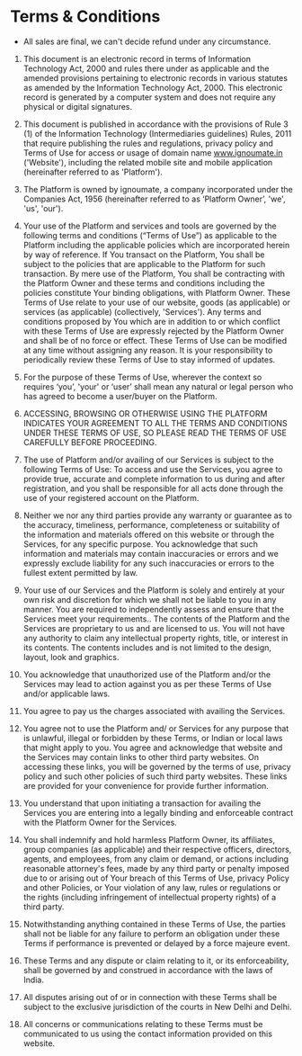 # Terms & Conditions

- All sales are final, we can't decide refund under any circumstance.

1.  This document is an electronic record in terms of
    Information Technology Act, 2000 and rules there under as applicable and
    the amended provisions pertaining to electronic records in various
    statutes as amended by the Information Technology Act, 2000. This
    electronic record is generated by a computer system and does not require
    any physical or digital signatures.

2.  This document is published in
    accordance with the provisions of Rule 3 (1) of the Information Technology
    (Intermediaries guidelines) Rules, 2011 that require publishing the rules
    and regulations, privacy policy and Terms of Use for access or usage of domain name www.ignoumate.in ('Website'), including the related mobile
    site and mobile application (hereinafter referred to as 'Platform').

3.  The Platform is owned by ignoumate, a company incorporated under the Companies
    Act, 1956 (hereinafter referred to as ‘Platform
    Owner’, 'we', 'us', 'our').

4.  Your use of the Platform and services and
    tools are governed by the following terms and conditions (“Terms of Use”)
    as applicable to the Platform including the applicable policies which are
    incorporated herein by way of reference. If You transact on the Platform,
    You shall be subject to the policies that are applicable to the Platform
    for such transaction. By mere use of the Platform, You shall be
    contracting with the Platform Owner and these terms and conditions
    including the policies constitute Your binding obligations, with Platform
    Owner. These Terms of Use relate to your use of our website, goods (as
    applicable) or services (as applicable) (collectively, 'Services'). Any
    terms and conditions proposed by You which are in addition to or which
    conflict with these Terms of Use are expressly rejected by the Platform
    Owner and shall be of no force or effect. These Terms of Use can be
    modified at any time without assigning any reason. It is your
    responsibility to periodically review these Terms of Use to stay informed
    of updates.

5.  For the purpose of these Terms of Use, wherever the context
    so requires ‘you’, 'your' or ‘user’ shall mean any natural or legal person
    who has agreed to become a user/buyer on the Platform.

6.  ACCESSING, BROWSING OR OTHERWISE USING THE PLATFORM INDICATES YOUR AGREEMENT TO ALL
    THE TERMS AND CONDITIONS UNDER THESE TERMS OF USE, SO PLEASE READ THE
    TERMS OF USE CAREFULLY BEFORE PROCEEDING.

7.  The use of Platform and/or availing of our Services is subject to the following Terms of Use: To
    access and use the Services, you agree to provide true, accurate and
    complete information to us during and after registration, and you shall be
    responsible for all acts done through the use of your registered account
    on the Platform.

8.  Neither we nor any third parties provide any warranty or
    guarantee as to the accuracy, timeliness, performance, completeness or
    suitability of the information and materials offered on this website or
    through the Services, for any specific purpose. You acknowledge that such
    information and materials may contain inaccuracies or errors and we
    expressly exclude liability for any such inaccuracies or errors to the
    fullest extent permitted by law.

9.  Your use of our Services and the Platform is solely and entirely at your own risk and discretion for which
    we shall not be liable to you in any manner. You are required to
    independently assess and ensure that the Services meet your requirements..
    The contents of the Platform and the Services are proprietary to us and
    are licensed to us. You will not have any authority to claim any
    intellectual property rights, title, or interest in its contents. The
    contents includes and is not limited to the design, layout, look and
    graphics.

10. You acknowledge that unauthorized use of the Platform and/or
    the Services may lead to action against you as per these Terms of Use
    and/or applicable laws.

11. You agree to pay us the charges associated with
    availing the Services.

12. You agree not to use the Platform and/ or Services
    for any purpose that is unlawful, illegal or forbidden by these Terms, or
    Indian or local laws that might apply to you. You agree and acknowledge
    that website and the Services may contain links to other third party
    websites. On accessing these links, you will be governed by the terms of
    use, privacy policy and such other policies of such third party websites.
    These links are provided for your convenience for provide further
    information.

13. You understand that upon initiating a transaction for
    availing the Services you are entering into a legally binding and
    enforceable contract with the Platform Owner for the Services.

14. You shall indemnify and hold harmless Platform Owner, its
    affiliates, group companies (as applicable) and their respective officers,
    directors, agents, and employees, from any claim or demand, or actions
    including reasonable attorney's fees, made by any third party or penalty
    imposed due to or arising out of Your breach of this Terms of Use, privacy
    Policy and other Policies, or Your violation of any law, rules or
    regulations or the rights (including infringement of intellectual property
    rights) of a third party.

15. Notwithstanding anything contained in these
    Terms of Use, the parties shall not be liable for any failure to perform
    an obligation under these Terms if performance is prevented or delayed by
    a force majeure event.

16. These Terms and any dispute or claim relating to
    it, or its enforceability, shall be governed by and construed in
    accordance with the laws of India.

17. All disputes arising out of or in
    connection with these Terms shall be subject to the exclusive jurisdiction
    of the courts in New Delhi and Delhi.

18. All concerns or communications
    relating to these Terms must be communicated to us using the contact
    information provided on this website.
